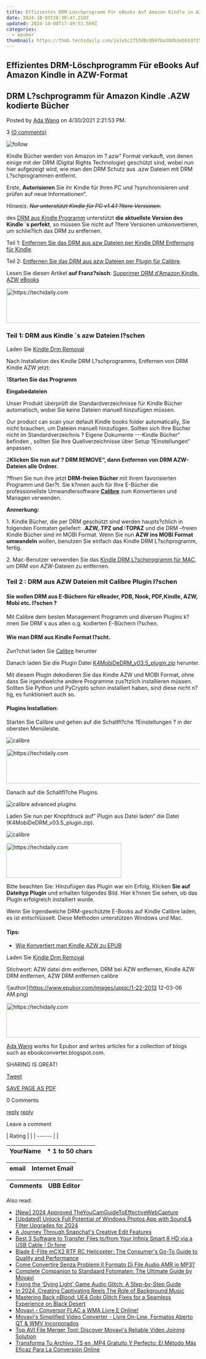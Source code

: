 ```yaml
---
title: Effizientes DRM-Löschprogramm Für eBooks Auf Amazon Kindle in AZW-Format
date: 2024-10-05T18:30:47.210Z
updated: 2024-10-08T17:49:53.509Z
categories:
  - epubor
thumbnail: https://thmb.techidaily.com/1a1e5c2753d0c8947ba30db3ebb53725cfb2d03191ed52125f4aa37e29665125.jpg
---
```


## Effizientes DRM-Löschprogramm Für eBooks Auf Amazon Kindle in AZW-Format

## DRM L?schprogramm für Amazon Kindle .AZW kodierte Bücher

Posted by [Ada Wang](https://plus.google.com/+AdaWang/posts) on 4/30/2021 2:21:53 PM.

3 [(0 comments)](http://www.epubor.com/#comment-area) 

![follow](http://www.epubor.com/images/follow.png)

Kindle Bücher werden von Amazon im ?.azw“ Format verkauft, von denen einige mit der DRM (Digital Rights Technologie) geschützt sind, wobei nun hier aufgezeigt wird, wie man den DRM Schutz aus .azw Dateien mit DRM L?schprogrammen entfernt.

Erste, **Autorisieren** Sie ihr Kindle für Ihren PC und ?synchronisieren und prüfen auf neue Informationen“.

Hinweis: ~~_Nur unterstützt_ _Kindle für PC v1.4.1_   _?ltere Versionen_.~~

des [DRM aus Kindle Programm](https://tools.techidaily.com/epubor/products/) unterstützt **die aktuellste Version des Kindle \`s perfekt**, so müssen Sie nicht auf ?ltere Versionen umkonvertieren, um schlie?lich das DRM zu entfernen.

Teil 1: [Entfernen Sie das DRM aus azw Dateien per Kindle DRM Entfernung für Kindle](https://tools.techidaily.com/epubor/products/).

Teil 2: [Entfernen Sie das DRM aus azw Dateien per Plugin für Calibre](https://tools.techidaily.com/epubor/products/).

Lesen Sie diesen Artikel **auf Franz?sisch**: [Supprimer DRM d'Amazon Kindle. AZW eBooks](https://tools.techidaily.com/epubor/products/)

<!-- affiliate ads begin -->
<a href="https://appsumo.8odi.net/c/5597632/2044585/7443" target="_top" id="2044585">
  <img src="//a.impactradius-go.com/display-ad/7443-2044585" border="0" alt="https://techidaily.com" width="728" height="90"/>
</a>
<img height="0" width="0" src="https://appsumo.8odi.net/i/5597632/2044585/7443" style="position:absolute;visibility:hidden;" border="0" />
<!-- affiliate ads end -->

### Teil 1: DRM aus Kindle \`s azw Dateien l?schen 

Laden Sie [Kindle Drm Removal](https://tools.techidaily.com/epubor/products/)

[](https://tools.techidaily.com/epubor/ultimate/) [](https://tools.techidaily.com/epubor/ultimate/) 

Nach Installation des Kindle DRM L?schprogramms, Entfernen von DRM Kindle AZW jetzt:

1**Starten Sie das Programm**

**Eingabedateien**

Unser Produkt überprüft die Standardverzeichnisse für Kindle Bücher automatisch, wobei Sie keine Dateien manuell hinzufügen müssen.

Our product can scan your default Kindle books folder automatically, Sie nicht brauchen, um Dateien manuell hinzufügen. Sollten sich Ihre Bücher nicht im Standardverzeichnis ? Eigene Dokumente ---Kindle Bücher“ befinden , sollten Sie Ihre Quellverzeichnisse über Setup ?Einstellungen“ anpassen.

2**Klicken Sie nun auf ? DRM REMOVE“, dann Entfernen von DRM AZW-Dateien alle Ordner.**

?ffnen Sie nun ihre jetzt **DRM-freien Bücher** mit ihrem favorisierten Programm und Ger?t. Sie k?nnen auch für Ihre E-Bücher die professionellste Umwandlersoftware [**Calibre**](https://tools.techidaily.com/epubor/products/) zum Konvertieren und Managen verwenden.

**Anmerkung:**

1\. Kindle Bücher, die per DRM geschützt sind werden haupts?chlich in folgenden Formaten geliefert: **.AZW,.TPZ und :TOPAZ** und die DRM –freien Kindle Bücher sind im MOBI Format. Wenn Sie nun **AZW ins MOBI Format umwandeln** wollen, benutzen Sie einfach das Kindle DRM L?schprogramm, fertig. 

2\. Mac-Benutzer verwenden Sie das [Kindle DRM L?schprogramm für MAC](https://tools.techidaily.com/epubor/products/), um DRM von AZW-Dateien zu entfernen.

### Teil 2 : DRM aus AZW Dateien mit Calibre Plugin l?schen 

#### **Sie wollen DRM aus E-Büchern für eReader, PDB, Nook, PDF,Kindle, AZW, Mobi etc. l?schen ?**

Mit Calibre dem besten Management Programm und diversen Plugins k?nnen Sie DRM\`s aus allen o.g. kodierten E-Büchern l?schen.

#### **Wie man DRM aus Kindle Format l?scht.**

Zun?chst laden Sie [Calibre](https://tools.techidaily.com/epubor/products/) herunter

Danach laden Sie die Plugin Datei [K4MobiDeDRM\_v03.5\_plugin.zip](http://download.epubor.com/K4MobiDeDRM%5Fv03.5%5Fplugin.zip) herunter.

Mit diesem Plugin dekodieren Sie das Kindle AZW und MOBI Format, ohne dass Sie irgendwelche andere Programme zus?tzlich installieren müssen. Sollten Sie Python und PyCrypto schon installiert haben, sind diese nicht n?tig, es funktioniert auch so.

#### **Plugins Installation:**

Starten Sie Calibre und gehen auf die Schaltfl?che ?Einstellungen ? in der obersten Menüleiste.

![calibre](https://www.epubor.com/images/remote/D4/1D/D41D8C_E62FBCDmenu.jpg "Kindle drm removal")

<!-- affiliate ads begin -->
<a href="https://appsumo.8odi.net/c/5597632/2068417/7443" target="_top" id="2068417">
  <img src="//a.impactradius-go.com/display-ad/7443-2068417" border="0" alt="https://techidaily.com" width="728" height="90"/>
</a>
<img height="0" width="0" src="https://appsumo.8odi.net/i/5597632/2068417/7443" style="position:absolute;visibility:hidden;" border="0" />
<!-- affiliate ads end -->

Danach auf die Schaltfl?che Plugins.

![calibre advanced plugins](https://www.epubor.com/images/remote/D4/1D/D41D8C_ced-plugins.jpg "Kindle drm removal")

Laden Sie nun per Knopfdruck auf“ Plugin aus Datei laden“ die Datei (K4MobiDeDRM\_v03.5\_plugin.zip).

![calibre](https://www.epubor.com/images/remote/D4/1D/D41D8C_D213succeed.jpg "Kindle drm removal")

<!-- affiliate ads begin -->
<a href="https://aligracehair.sjv.io/c/5597632/1918698/19272" target="_top" id="1918698">
  <img src="//a.impactradius-go.com/display-ad/19272-1918698" border="0" alt="https://techidaily.com" width="300" height="90"/>
</a>
<img height="0" width="0" src="https://aligracehair.sjv.io/i/5597632/1918698/19272" style="position:absolute;visibility:hidden;" border="0" />
<!-- affiliate ads end -->

Bitte beachten Sie: Hinzufügen das Plugin war ein Erfolg, Klicken **Sie auf Dateityp Plugin** und erhalten folgendes Bild. Hier k?nnen Sie sehen, ob das Plugin erfolgreich installiert wurde.

Wenn Sie irgendwelche DRM-geschützte E-Books auf Kindle Calibre laden, es ist entschlüsselt. Diese Methoden unterstützen Windows und Mac.

#### Tips:

* [Wie Konvertiert man Kindle AZW zu EPUB](https://tools.techidaily.com/epubor/products/)

Laden Sie [Kindle Drm Removal](https://tools.techidaily.com/epubor/products/)

[](https://tools.techidaily.com/epubor/ultimate/) [](https://tools.techidaily.com/epubor/ultimate/) 

Stichwort: AZW datei drm entfernen, DRM bei AZW entfernen, Kindle AZW DRM entfernen, AZW DRM entfernen calibre

![author](https://www.epubor.com/images/uppic/1-22-2013 12-03-06 AM.png)

<!-- affiliate ads begin -->
<a href="https://appsumo.8odi.net/c/5597632/2123734/7443" target="_top" id="2123734">
  <img src="//a.impactradius-go.com/display-ad/7443-2123734" border="0" alt="https://techidaily.com" width="728" height="90"/>
</a>
<img height="0" width="0" src="https://appsumo.8odi.net/i/5597632/2123734/7443" style="position:absolute;visibility:hidden;" border="0" />
<!-- affiliate ads end -->

[Ada Wang](https://plus.google.com/+AdaWang/posts) works for Epubor and writes articles for a collection of blogs such as ebookconverter.blogspot.com.

SHARING IS GREAT!

[Tweet](https://twitter.com/share) 

[SAVE PAGE AS PDF](https://tools.techidaily.com/epubor/products/) 

0 Comments

[reply](https://tools.techidaily.com/epubor/products/) [reply](https://tools.techidaily.com/epubor/products/) 

Leave a comment

| Rating |  |
| ------ |  |

| YourName | \*  1 to 50 chars |
| -------- | ----------------- |

| email | Internet Email |
| ----- | -------------- |

| Comments | UBB Editor |
| -------- | ---------- |

<ins class="adsbygoogle"
     style="display:block"
     data-ad-format="autorelaxed"
     data-ad-client="ca-pub-7571918770474297"
     data-ad-slot="1223367746"></ins>

<ins class="adsbygoogle"
     style="display:block"
     data-ad-client="ca-pub-7571918770474297"
     data-ad-slot="8358498916"
     data-ad-format="auto"
     data-full-width-responsive="true"></ins>

<span class="atpl-alsoreadstyle">Also read:</span>
<div><ul>
<li><a href="https://desktop-recording.techidaily.com/new-2024-approved-theyoucamguidetoeffectivewebcapture/"><u>[New] 2024 Approved TheYouCamGuideToEffectiveWebCapture</u></a></li>
<li><a href="https://fox-cloud.techidaily.com/updated-unlock-full-potential-of-windows-photos-app-with-sound-and-filter-upgrades-for-2024/"><u>[Updated] Unlock Full Potential of Windows Photos App with Sound & Filter Upgrades for 2024</u></a></li>
<li><a href="https://tiktok-videos.techidaily.com/a-journey-through-snapchats-creative-edit-features/"><u>A Journey Through Snapchat's Creative Edit Features</u></a></li>
<li><a href="https://blog-min.techidaily.com/best-3-software-to-transfer-files-tofrom-your-infinix-smart-8-hd-via-a-usb-cable-drfone-by-drfone-transfer-from-android-transfer-from-android/"><u>Best 3 Software to Transfer Files to/from Your Infinix Smart 8 HD via a USB Cable | Dr.fone</u></a></li>
<li><a href="https://buynow-marvelous.techidaily.com/blade-e-flite-mcx2-rtf-rc-helicopter-the-consumers-go-to-guide-to-quality-and-performance/"><u>Blade E-Flite mCX2 RTF RC Helicopter: The Consumer's Go-To Guide to Quality and Performance</u></a></li>
<li><a href="https://solve-howtos.techidaily.com/come-convertire-senza-problemi-il-formato-di-file-audio-amr-in-mp3/"><u>Come Convertire Senza Problemi Il Formato Di File Audio AMR in MP3?</u></a></li>
<li><a href="https://solve-howtos.techidaily.com/complete-companion-to-standaard-fotomaten-the-ultimate-guide-by-movavi/"><u>Complete Companion to Standaard Fotomaten: The Ultimate Guide by Movavi</u></a></li>
<li><a href="https://win-solutions.techidaily.com/fixing-the-dying-light-game-audio-glitch-a-step-by-step-guide/"><u>Fixing the 'Dying Light' Game Audio Glitch: A Step-by-Step Guide</u></a></li>
<li><a href="https://extra-hints.techidaily.com/in-2024-creating-captivating-reels-the-role-of-background-music/"><u>In 2024, Creating Captivating Reels The Role of Background Music</u></a></li>
<li><a href="https://program-issues.techidaily.com/mastering-back-nblood-ue4-gobi-glitch-fixes-for-a-seamless-experience-on-black-desert/"><u>Mastering Back nBlood: UE4 Gobi Glitch Fixes for a Seamless Experience on Black Desert</u></a></li>
<li><a href="https://solve-howtos.techidaily.com/movavi-conversor-flac-a-wma-livre-e-online/"><u>Movavi - Conversor FLAC a WMA Livre E Online!</u></a></li>
<li><a href="https://solve-howtos.techidaily.com/movavis-simplified-video-converter-livre-on-line-formatos-aberto-qt-and-wmv-incorporados/"><u>Movavi's Simplified Video Converter - Livre On-Line, Formatos Aberto QT & WMV Incorporados</u></a></li>
<li><a href="https://solve-howtos.techidaily.com/top-avi-file-merger-tool-discover-movavis-reliable-video-joining-solution/"><u>Top AVI File Merger Tool: Discover Movavi's Reliable Video Joining Solution</u></a></li>
<li><a href="https://solve-howtos.techidaily.com/transforma-tu-archivo-ts-en-mp4-gratuito-y-perfecto-el-metodo-mas-eficaz-para-la-conversion-online/"><u>Transforma Tu Archivo .TS en .MP4 Gratuito Y Perfecto: El Método Más Eficaz Para La Conversión Online</u></a></li>
</ul></div>

